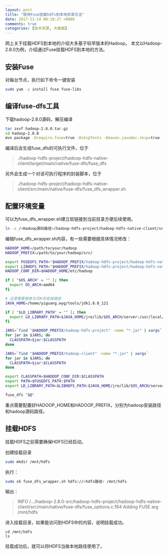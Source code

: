```yaml
---
layout: post
title: "使用Fuse挂载hdfs到本地目录方法"
date: 2017-11-14 00:10:27 +0800
comments: true
categories: [技术资源, 大数据] 
---
```


网上关于挂载HDFS到本地的介绍大多基于较早版本的Hadoop。
本文以Hadoop-2.8.0为例，介绍通过Fuse挂载HDFS到本地的方法。

<!--more-->

## 安装Fuse

对每台节点，执行如下命令一键安装

```bash
sudo yum -y install fuse fuse-libs
```

## 编译fuse-dfs工具

下载hadoop-2.8.0源码，解压编译

```bash
tar zxvf hadoop-2.8.0.tar.gz
cd hadoop-2.8.0
mvn package -Drequire.fuse=true -DskipTests -Dmaven.javadoc.skip=true -Dtar
```

编译后会生成fuse_dfs的可执行文件，位于

> ./hadoop-hdfs-project/hadoop-hdfs-native-client/target/main/native/fuse-dfs/fuse_dfs

另外会生成一个对该可执行程序的封装脚本，位于

> ./hadoop-hdfs-project/hadoop-hdfs-native-client/src/main/native/fuse-dfs/fuse_dfs_wrapper.sh

## 配置环境变量

可以为fuse_dfs_wrapper.sh建立软链接到当前目录方便后续使用。

```bash
ln -s /<Hadoop源码路径>/hadoop-hdfs-project/hadoop-hdfs-native-client/src/main/native/fuse-dfs/fuse_dfs_wrapper.sh .
```
编辑fuse_dfs_wrapper.sh内容，有一些需要根据具体情况修改：

```bash
HADOOP_HOME=/path/to/your/hadoop
HADOOP_PREFIX=/path/to/your/hadoop/src/

export FUSEDFS_PATH="$HADOOP_PREFIX/hadoop-hdfs-project/hadoop-hdfs-native-client/target/main/native/fuse-dfs"
export LIBHDFS_PATH="$HADOOP_PREFIX/hadoop-hdfs-project/hadoop-hdfs-native-client/target/native/target/usr/local/lib"
HADOOP_CONF_DIR=$HADOOP_HOME/etc/hadoop

if [ "$OS_ARCH" = "" ]; then
  export OS_ARCH=amd64
fi

# 这里需要替换为JDK的安装路径
JAVA_HOME=/home/yiguang.wyg/tools/jdk1.8.0_121

if [ "$LD_LIBRARY_PATH" = "" ]; then
  export LD_LIBRARY_PATH=$JAVA_HOME/jre/lib/$OS_ARCH/server:/usr/local/lib
fi

JARS=`find "$HADOOP_PREFIX/hadoop-hdfs-project" -name "*.jar" | xargs`
for jar in $JARS; do
  CLASSPATH=$jar:$CLASSPATH
done

JARS=`find "$HADOOP_PREFIX/hadoop-client" -name "*.jar" | xargs`
for jar in $JARS; do
  CLASSPATH=$jar:$CLASSPATH
done

export CLASSPATH=$HADOOP_CONF_DIR:$CLASSPATH
export PATH=$FUSEDFS_PATH:$PATH
export LD_LIBRARY_PATH=$LIBHDFS_PATH:$JAVA_HOME/jre/lib/$OS_ARCH/server:$LD_LIBRARY_PATH

fuse_dfs "$@"
```

重点需要配置好HADOOP_HOME和HADOOP_PREFIX，分别为hadoop安装路径和hadoop源码路径。

## 挂载HDFS

挂载HDFS之前需要确保HDFS已经启动。

创建挂载目录

```bash
sudo mkdir /mnt/hdfs
```

执行：

```bash
sudo sh fuse_dfs_wrapper.sh hdfs://<hdfs路径> /mnt/hdfs
```

输出：

> INFO /.../hadoop-2.8.0-src/hadoop-hdfs-project/hadoop-hdfs-native-client/src/main/native/fuse-dfs/fuse_options.c:164 Adding FUSE arg /mnt/hdfs

进入挂载目录，如果能访问到HDFS中的内容，说明挂载成功。
```
cd /mnt/hdfs
ls
```

挂载成功后，就可以将HDFS当做本地路径使用了。
